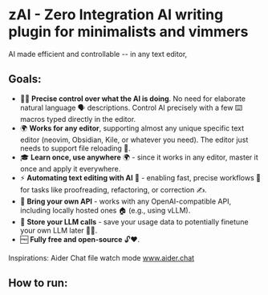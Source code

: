 
# zAI - Zero Integration AI writing plugin for minimalists and vimmers

AI made efficient and controllable -- in any text editor,


## Goals:
- 🎯🤖 **Precise control over what the AI is doing**. No need for elaborate natural language 🗣️ descriptions. Control AI precisely with a few ⌨️ macros typed directly in the editor.
- 🌍 **Works for any editor**, supporting almost any unique specific text editor (neovim, Obsidian, Kile, or whatever you need). The editor just needs to support file reloading 🔄.
- 🎓 **Learn once, use anywhere** 🌍 - since it works in any editor, master it once and apply it everywhere.
- ⚡ **Automating text editing with AI** 🤖 - enabling fast, precise workflows 🎯 for tasks like proofreading, refactoring, or correction ✍️.
- 🔑 **Bring your own API** - works with any OpenAI-compatible API, including locally hosted ones 🏠 (e.g., using vLLM).
- 💾 **Store your LLM calls** - save your usage data to potentially finetune your own LLM later 🌱🧠.
- 🆓 **Fully free and open-source** 🔓❤️.


Inspirations: Aider Chat file watch mode www.aider.chat

## How to run:


